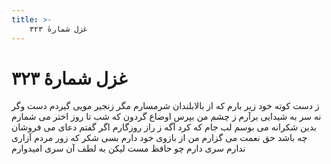 ```yaml
---
title: >-
    غزل شمارهٔ ۳۲۳
---
```

# غزل شمارهٔ ۳۲۳

ز دست کوته خود زیر بارم
که از بالابلندان شرمسارم
مگر زنجیر مویی گیردم دست
وگر نه سر به شیدایی برآرم
ز چشم من بپرس اوضاع گردون
که شب تا روز اختر می شمارم
بدین شکرانه می بوسم لب جام
که کرد آگه ز راز روزگارم
اگر گفتم دعای می فروشان
چه باشد حق نعمت می گزارم
من از بازوی خود دارم بسی شکر
که زور مردم آزاری ندارم
سری دارم چو حافظ مست لیکن
به لطف آن سری امیدوارم
